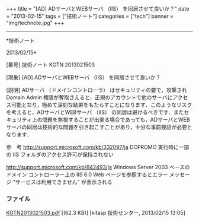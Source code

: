 ﻿+++
title = "[AD] ADサーバとWEBサーバ （IIS） を同居させて良いか？"
date = "2013-02-15"
tags = ["技術ノート"]
categories = ["tech"]
banner = "img/technote.jpg"
+++

-----------------------------------------------------------------------------------------------------------------------------

*技術ノート

2013/02/15*


[番号]
技術ノート KGTN 2013021503

[現象]
[AD] ADサーバとWEBサーバ （IIS） を同居させて良いか？

[説明]
ADサーバ （ドメインコントローラ） はセキュリティの要で，攻撃され Domain
Admin
権限が奪取さえると，正規のアカウントで他のサーバにアクセス可能となり，極めて深刻な結果をもたらすことになります．このようなリスクを考えると，ADサーバとWEBサーバ
（IIS）
の同居は避けるべきです．またセキュリティ上の問題を無視することが出来る場合であっても，ADサーバとWEBサーバの同居は技術的な問題を引き起こすことがあり，十分な事前検証が必要となります．

参　考
<http://support.microsoft.com/kb/332097/ja>
DCPROMO 実行時に一部の IIS フォルダのアクセス許可が保持されない

<http://support.microsoft.com/kb/842493/ja>
Windows Server 2003 ベースのドメイン コントローラー上の IIS 6.0 Web
ページを参照するとエラー メッセージ "サービスは利用できません"
が表示される


### ファイル

 
 


[KGTN2013021503.pdf](http://techreport.kitasp.net/attachments/download/1205/KGTN2013021503.pdf)
 [(62.3 KB)] [kitasp 技術センター, 2013/02/15
13:05]


 


 

